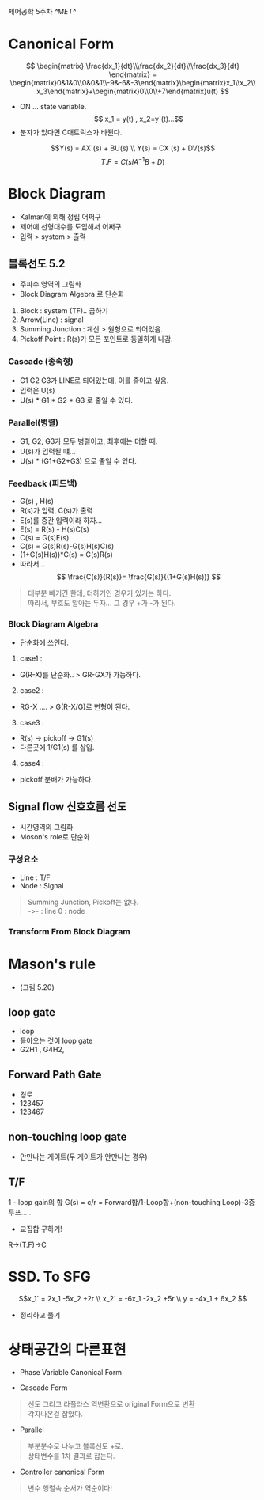 제어공학 5주차
*^*MET*^*
# Canonical Form
$$ \begin{matrix} \frac{dx_1}{dt}\\\frac{dx_2}{dt}\\\frac{dx_3}{dt} \end{matrix} = \begin{matrix}0&1&0\\0&0&1\\-9&-6&-3\end{matrix}\begin{matrix}x_1\\x_2\\x_3\end{matrix}+\begin{matrix}0\\0\\+7\end{matrix}u(t) $$
- ON ... state variable.
$$ x_1 = y(t) , x_2=y`(t)...$$
- 분자가 있다면 C매트릭스가 바뀐다.

$$Y(s) = AX`(s) + BU(s) \\ Y(s) = CX (s) + DV(s)$$ 
$$T.F = C(sIA^{-1}B + D)$$
# Block Diagram
- Kalman에 의해 정립 어쩌구
- 제어에 선형대수를 도입해서 어쩌구
- 입력 > system > 출력 
## 블록선도 5.2
- 주파수 영역의 그림화
- Block Diagram Algebra 로 단순화 
1. Block : system (TF).. 곱하기
2. Arrow(Line) : signal
3. Summing Junction : 계산 > 원형으로 되어있음.
4. Pickoff Point : R(s)가 모든 포인트로 동일하게 나감. 

### Cascade (종속형)
- G1 G2 G3가 LINE로 되어있는데, 이를 줄이고 싶음.
- 입력은 U(s)
- U(s) * G1 * G2 * G3 로 줄일 수 있다.
### Parallel(병렬)
- G1, G2, G3가 모두 병렬이고, 최후에는 더할 때.
- U(s)가 입력될 떄...
- U(s) * (G1+G2+G3) 으로 줄일 수 있다. 
### Feedback (피드백)
- G(s) , H(s)
- R(s)가 입력, C(s)가 출력
- E(s)를 중간 입력이라 하자...
- E(s) = R(s) - H(s)C(s)
- C(s) = G(s)E(s)
- C(s) = G(s)R(s)-G(s)H(s)C(s)
- (1+G(s)H(s))*C(s) = G(s)R(s)
- 따라서...
$$  \frac{C(s)}{R(s)}= \frac{G(s)}{(1+G(s)H(s))} $$
> 대부분 빼기긴 한데, 더하기인 경우가 있기는 하다.  
> 따라서, 부호도 알아는 두자... 그 경우 +가 -가 된다.

### Block Diagram Algebra
- 단순화에 쓰인다.
1. case1 :
- G(R-X)를 단순화.. > GR-GX가 가능하다.
2. case2 :
- RG-X .... > G(R-X/G)로 변형이 된다.
3. case3 :
- R(s) -> pickoff -> G1(s)
- 다른곳에 1/G1(s) 를 삽입.
4. case4 :
- pickoff 분배가 가능하다.

## Signal flow 신호흐름 선도
- 시간영역의 그림화
- Moson's role로 단순화
### 구성요소
- Line : T/F
- Node : Signal
> Summing Junction, Pickoff는 없다.     
->- : line 
0 : node
### Transform From Block Diagram

# Mason's rule
- (그림 5.20)

## loop gate
- loop
- 돌아오는 것이 loop gate
- G2H1 , G4H2, 
## Forward Path Gate
- 경로
- 123457
- 123467

## non-touching loop gate
- 안만나는 게이트(두 게이트가 안만나는 경우)

## T/F 
1 - loop gain의 합
G(s) = c/r = Forward합/1-Loop합+(non-touching Loop)-3중루프.....
- 교집합 구하기!

R->(T.F)->C

# SSD. To SFG

$$x_1` = 2x_1 -5x_2 +2r \\ x_2` = -6x_1 -2x_2 +5r \\ y = -4x_1 + 6x_2 $$

- 정리하고 풀기

# 상태공간의 다른표현
- Phase Variable Canonical Form

- Cascade Form
> 선도 그리고 라플라스 역변환으로 original Form으로 변환    
> 각자나온걸 잡았다.    

- Parallel
> 부분분수로 나누고 블록선도 +로.   
> 상태변수를 1차 결과로 잡는다.     

- Controller canonical Form
> 변수 행렬속 순서가 역순이다!
